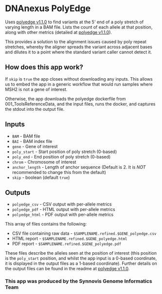 # DNAnexus PolyEdge

Uses [polyedge v1.1.0](https://github.com/moka-guys/polyedge) to find variants at the 5' end of a poly stretch of varying length in a BAM file. Lists the count of each allele at that position, along with other metrics (detailed at [polyedge v1.1.0](https://github.com/moka-guys/polyedge)).

This provides a solution to the alignment issues caused by poly repeat stretches, whereby the aligner spreads the variant across adjacent bases and dilutes it to a point where the standard variant caller cannot detect it.

## How does this app work?

If `skip` is `true` the app closes without downloading any inputs. This allows us to embed the app in a generic workflow that would run samples where MSH2 is not a gene of interest.

Otherwise, the app downloads the polyedge dockerfile from 001_ToolsReferenceData, and the input files, runs the docker, and captures the stdout into the output file.

## Inputs

- `BAM` - BAM file
- `BAI` - BAM index file
- `gene` - Gene of interest
- `poly_start` - Start position of poly stretch (0-based)
- `poly_end` - End position of poly stretch (0-based)
- `chrom` - Chromosome of interest
- `anchor_length` - Length of anchor sequence (Default is 2. It is *NOT* recommended to change this from the default)
- `skip` - boolean (default `true`)

## Outputs

- `polyedge_csv` - CSV output with per-allele metrics
- `polyedge_pdf` - HTML output with per-allele metrics
- `polyedge_html` - PDF output with per-allele metrics

This array of files contains the following:

- CSV file containing raw data - `$SAMPLENAME.refined.$GENE_polyedge.csv`
- HTML report - `$SAMPLENAME.refined.$GENE_polyedge.html`
- PDF report - `$SAMPLENAME.refined.$GENE_polyedge.pdf`
  
These files describe the alleles seen at the position of interest (this position is the `poly_start` position, and whilst the app input is a 0-based coordinate, it is displayed in the output files as a 1-based coordinate). Further details on the output files can be found in the readme at [polyedge v1.1.0](https://github.com/moka-guys/polyedge).

### This app was produced by the Synnovis Genome Informatics Team
